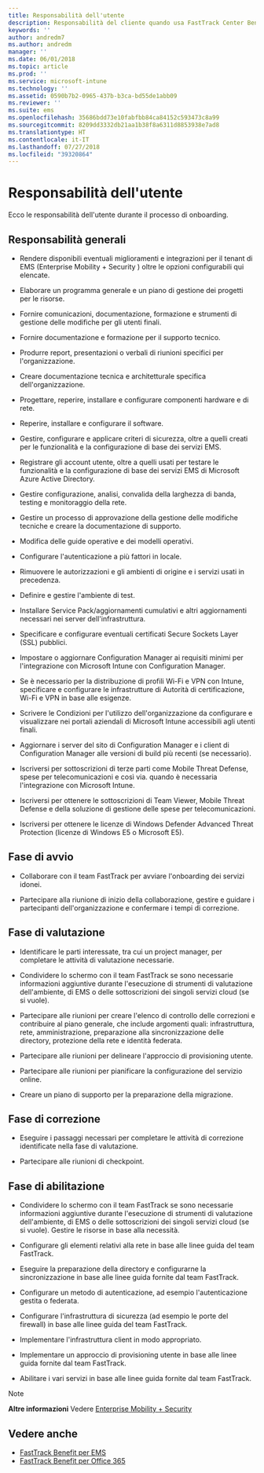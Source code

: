 ```yaml
---
title: Responsabilità dell'utente
description: Responsabilità del cliente quando usa FastTrack Center Benefit
keywords: ''
author: andredm7
ms.author: andredm
manager: ''
ms.date: 06/01/2018
ms.topic: article
ms.prod: ''
ms.service: microsoft-intune
ms.technology: ''
ms.assetid: 0590b7b2-0965-437b-b3ca-bd55de1abb09
ms.reviewer: ''
ms.suite: ems
ms.openlocfilehash: 35686bdd73e10fabfbb84ca84152c593473c8a99
ms.sourcegitcommit: 8209dd3332db21aa1b38f8a6311d8853938e7ad8
ms.translationtype: HT
ms.contentlocale: it-IT
ms.lasthandoff: 07/27/2018
ms.locfileid: "39320864"
---
```

# <a name="your-responsibilities"></a>Responsabilità dell'utente

Ecco le responsabilità dell'utente durante il processo di onboarding.

## <a name="general-responsibilities"></a>Responsabilità generali

-   Rendere disponibili eventuali miglioramenti e integrazioni per il tenant di EMS (Enterprise Mobility + Security ) oltre le opzioni configurabili qui elencate.

-   Elaborare un programma generale e un piano di gestione dei progetti per le risorse.

-   Fornire comunicazioni, documentazione, formazione e strumenti di gestione delle modifiche per gli utenti finali.

-   Fornire documentazione e formazione per il supporto tecnico.

-   Produrre report, presentazioni o verbali di riunioni specifici per l'organizzazione.

-   Creare documentazione tecnica e architetturale specifica dell'organizzazione.

-   Progettare, reperire, installare e configurare componenti hardware e di rete.

-   Reperire, installare e configurare il software.

-   Gestire, configurare e applicare criteri di sicurezza, oltre a quelli creati per le funzionalità e la configurazione di base dei servizi EMS.

-   Registrare gli account utente, oltre a quelli usati per testare le funzionalità e la configurazione di base dei servizi EMS di Microsoft Azure Active Directory.

-   Gestire configurazione, analisi, convalida della larghezza di banda, testing e monitoraggio della rete.

-   Gestire un processo di approvazione della gestione delle modifiche tecniche e creare la documentazione di supporto.

-   Modifica delle guide operative e dei modelli operativi.

-   Configurare l'autenticazione a più fattori in locale.

-   Rimuovere le autorizzazioni e gli ambienti di origine e i servizi usati in precedenza.

-   Definire e gestire l'ambiente di test.

-   Installare Service Pack/aggiornamenti cumulativi e altri aggiornamenti necessari nei server dell'infrastruttura.

-   Specificare e configurare eventuali certificati Secure Sockets Layer (SSL) pubblici.

-   Impostare o aggiornare Configuration Manager ai requisiti minimi per l'integrazione con Microsoft Intune con Configuration Manager.

-   Se è necessario per la distribuzione di profili Wi-Fi e VPN con Intune, specificare e configurare le infrastrutture di Autorità di certificazione, Wi-Fi e VPN in base alle esigenze.

-   Scrivere le Condizioni per l'utilizzo dell'organizzazione da configurare e visualizzare nei portali aziendali di Microsoft Intune accessibili agli utenti finali.

-   Aggiornare i server del sito di Configuration Manager e i client di Configuration Manager alle versioni di build più recenti (se necessario).

-   Iscriversi per sottoscrizioni di terze parti come Mobile Threat Defense, spese per telecomunicazioni e così via. quando è necessaria l'integrazione con Microsoft Intune.

-   Iscriversi per ottenere le sottoscrizioni di Team Viewer, Mobile Threat Defense e della soluzione di gestione delle spese per telecomunicazioni.

-   Iscriversi per ottenere le licenze di Windows Defender Advanced Threat Protection (licenze di Windows E5 o Microsoft E5).

## <a name="initiate-phase"></a>Fase di avvio

-   Collaborare con il team FastTrack per avviare l'onboarding dei servizi idonei.

-   Partecipare alla riunione di inizio della collaborazione, gestire e guidare i partecipanti dell'organizzazione e confermare i tempi di correzione.

## <a name="assess-phase"></a>Fase di valutazione

-   Identificare le parti interessate, tra cui un project manager, per completare le attività di valutazione necessarie.

-   Condividere lo schermo con il team FastTrack se sono necessarie informazioni aggiuntive durante l'esecuzione di strumenti di valutazione dell'ambiente, di EMS o delle sottoscrizioni dei singoli servizi cloud (se si vuole).

-   Partecipare alle riunioni per creare l'elenco di controllo delle correzioni e contribuire al piano generale, che include argomenti quali: infrastruttura, rete, amministrazione, preparazione alla sincronizzazione delle directory, protezione della rete e identità federata.

-   Partecipare alle riunioni per delineare l'approccio di provisioning utente.

-   Partecipare alle riunioni per pianificare la configurazione del servizio online.

-   Creare un piano di supporto per la preparazione della migrazione.

## <a name="remediate-phase"></a>Fase di correzione

-   Eseguire i passaggi necessari per completare le attività di correzione identificate nella fase di valutazione.

-   Partecipare alle riunioni di checkpoint.

## <a name="enable-phase"></a>Fase di abilitazione

-   Condividere lo schermo con il team FastTrack se sono necessarie informazioni aggiuntive durante l'esecuzione di strumenti di valutazione dell'ambiente, di EMS o delle sottoscrizioni dei singoli servizi cloud (se si vuole). Gestire le risorse in base alla necessità.

-   Configurare gli elementi relativi alla rete in base alle linee guida del team FastTrack.

-   Eseguire la preparazione della directory e configurarne la sincronizzazione in base alle linee guida fornite dal team FastTrack.

-   Configurare un metodo di autenticazione, ad esempio l'autenticazione gestita o federata. 

-   Configurare l'infrastruttura di sicurezza (ad esempio le porte del firewall) in base alle linee guida del team FastTrack.

-   Implementare l'infrastruttura client in modo appropriato.

-   Implementare un approccio di provisioning utente in base alle linee guida fornite dal team FastTrack.

-   Abilitare i vari servizi in base alle linee guida fornite dal team FastTrack.

> [!NOTE]
> **Altre informazioni** Vedere [Enterprise Mobility + Security](https://www.microsoft.com/en-us/cloud-platform/enterprise-mobility)

## <a name="see-also"></a>Vedere anche

- [FastTrack Benefit per EMS](fasttrack-center-benefit-for-enterprise-mobility-suite-ems.md)
- [FastTrack Benefit per Office 365](https://docs.microsoft.com/fasttrack/fasttrack-benefit-for-office-365)

